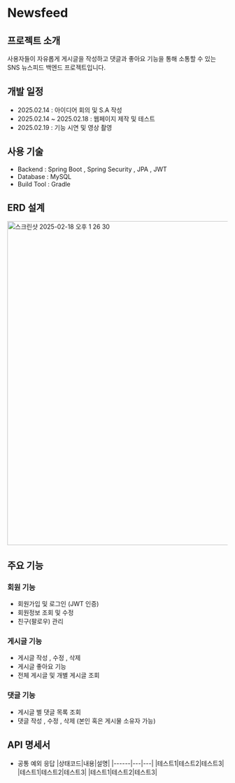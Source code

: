 # Newsfeed
## 프로젝트 소개
사용자들이 자유롭게 게시글을 작성하고 댓글과 좋아요 기능을 통해 소통할 수 있는 SNS 뉴스피드 백엔드 프로젝트입니다.

## 개발 일정
- 2025.02.14 : 아이디어 회의 및 S.A 작성
- 2025.02.14 ~ 2025.02.18 : 웹페이지 제작 및 테스트
- 2025.02.19 : 기능 시연 및 영상 촬영

## 사용 기술
- Backend : Spring Boot , Spring Security , JPA , JWT
- Database : MySQL
- Build Tool : Gradle

## ERD 설계
<img width="739" alt="스크린샷 2025-02-18 오후 1 26 30" src="https://github.com/user-attachments/assets/a833214b-45eb-45ea-942e-800d8679cae3" />

## 주요 기능
### 회원 기능
- 회원가입 및 로그인 (JWT 인증)
- 회원정보 조회 및 수정
- 친구(팔로우) 관리

### 게시글 기능
- 게시글 작성 , 수정 , 삭제
- 게시글 좋아요 기능
- 전체 게시글 및 개별 게시글 조회

### 댓글 기능
- 게시글 별 댓글 목록 조회
- 댓글 작성 , 수정 , 삭제 (본인 혹은 게시물 소유자 가능)

## API 명세서
- 공통 예외 응답
  |상태코드|내용|설명|
|------|---|---|
|테스트1|테스트2|테스트3|
|테스트1|테스트2|테스트3|
|테스트1|테스트2|테스트3|
